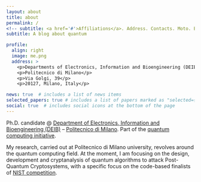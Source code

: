 ```yaml
---
layout: about
title: about
permalink: /
<!-- subtitle: <a href='#'>Affiliations</a>. Address. Contacts. Moto. Etc. -->
subtitle: A blog about quantum

profile:
  align: right
  image: me.png
  address: >
    <p>Departments of Electronics, Information and Bioengineering (DEIB) </p>
    <p>Politecnico di Milano</p>
    <p>Via Golgi, 39</p>
    <p>20127, Milano, Italy</p>

news: true  # includes a list of news items
selected_papers: true # includes a list of papers marked as "selected={true}"
social: true  # includes social icons at the bottom of the page
---
```


Ph.D. candidate @ [Department of Electronics, Information and Bioengineering (DEIB)](https://www.deib.polimi.it) – [Politecnico di Milano](https://www.polimi.it).
Part of the [quantum computing initiative](https://www.quantum.polimi.it).

My research, carried out at Politecnico di Milano university, revolves around
the quantum computing field. At the moment, I am focusing on the design,
development and cryptanalysis of quantum algorithms to attack Post-Quantum
Cryptosystems, with a specific focus on the code-based finalists of [NIST
competition](https://csrc.nist.gov/projects/post-quantum-cryptography).

<!-- Write your biography here. Tell the world about yourself. Link to your favorite [subreddit](http://reddit.com). You can put a picture in, too. The code is already in, just name your picture `prof_pic.jpg` and put it in the `img/` folder. -->

<!-- Put your address / P.O. box / other info right below your picture. You can also disable any these elements by editing `profile` property of the YAML header of your `_pages/about.md`. Edit `_bibliography/papers.bib` and Jekyll will render your [publications page](/al-folio/publications/) automatically. -->

<!-- Link to your social media connections, too. This theme is set up to use [Font Awesome icons](http://fortawesome.github.io/Font-Awesome/) and [Academicons](https://jpswalsh.github.io/academicons/), like the ones below. Add your Facebook, Twitter, LinkedIn, Google Scholar, or just disable all of them. -->

